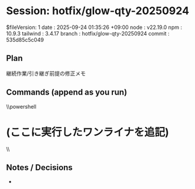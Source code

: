 # Session: hotfix/glow-qty-20250924
$fileVersion: 1
date      : 2025-09-24 01:35:26 +09:00
node      : v22.19.0
npm       : 10.9.3
tailwind  : 3.4.17
branch    : hotfix/glow-qty-20250924
commit    : 535d85c5c049
## Plan
継続作業/引き継ぎ前提の修正メモ

## Commands (append as you run)
\\\powershell
# (ここに実行したワンライナを追記)
\\\

## Notes / Decisions
- 

